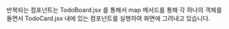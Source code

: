 반복되는 컴포넌트는 TodoBoard.jsx 를 통해서 map 메서드를 통해 각 하나의 객체를 돌면서 TodoCard.jsx 내에 있는 컴포넌트를 실행하여 화면에 그려내고 있습니다.
